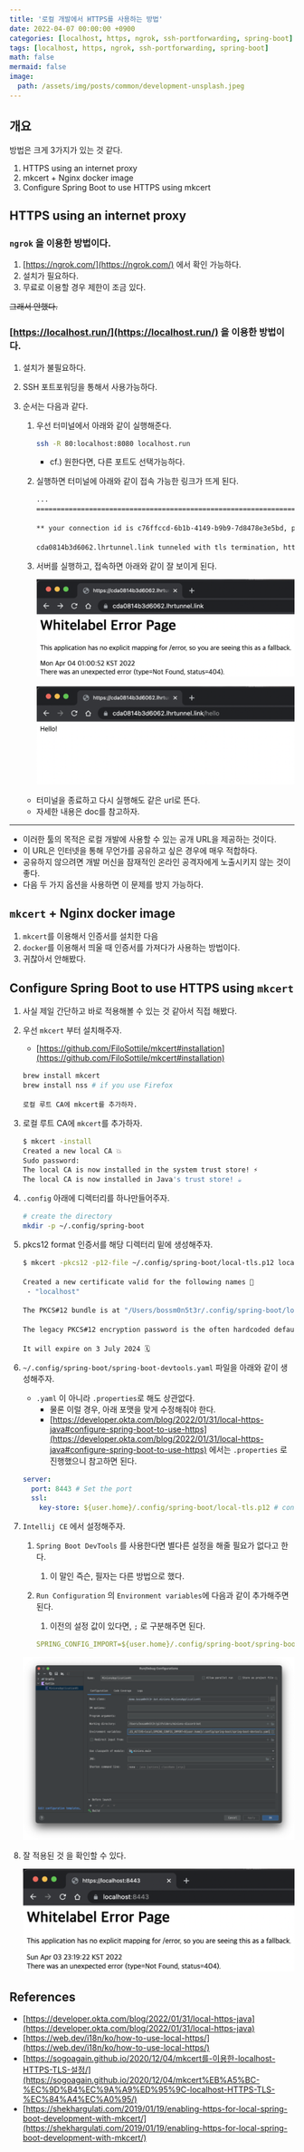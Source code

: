 ```yaml
---
title: '로컬 개발에서 HTTPS를 사용하는 방법'
date: 2022-04-07 00:00:00 +0900
categories: [localhost, https, ngrok, ssh-portforwarding, spring-boot]
tags: [localhost, https, ngrok, ssh-portforwarding, spring-boot]
math: false
mermaid: false
image:
  path: /assets/img/posts/common/development-unsplash.jpeg
---
```


## 개요

방법은 크게 3가지가 있는 것 같다.

1. HTTPS using an internet proxy
2. mkcert + Nginx docker image
3. Configure Spring Boot to use HTTPS using mkcert

## HTTPS using an internet proxy

### `ngrok` 을 이용한 방법이다.

1. [https://ngrok.com/](https://ngrok.com/) 에서 확인 가능하다.
2. 설치가 필요하다.
3. 무료로 이용할 경우 제한이 조금 있다.

~~그래서 안했다.~~

### [https://localhost.run/](https://localhost.run/) 을 이용한 방법이다.

1. 설치가 불필요하다.
2. SSH 포트포워딩을 통해서 사용가능하다.
3. 순서는 다음과 같다.

   1. 우선 터미널에서 아래와 같이 실행해준다.

      ```bash
      ssh -R 80:localhost:8080 localhost.run
      ```

      - cf.) 원한다면, 다른 포트도 선택가능하다.

   2. 실행하면 터미널에 아래와 같이 접속 가능한 링크가 뜨게 된다.

      ```bash
      ...
      ===============================================================================

      ** your connection id is c76ffccd-6b1b-4149-b9b9-7d8478e3e5bd, please mention it if you send me a message about an issue. **

      cda0814b3d6062.lhrtunnel.link tunneled with tls termination, https://cda0814b3d6062.lhrtunnel.link
      ```

   3. 서버를 실행하고, 접속하면 아래와 같이 잘 보이게 된다.

      ![1.png](/assets/img/posts/112/1.png)

      ![2.png](/assets/img/posts/112/2.png)

   - 터미널을 종료하고 다시 실행해도 같은 url로 뜬다.
   - 자세한 내용은 doc를 참고하자.

---

- 이러한 툴의 목적은 로컬 개발에 사용할 수 있는 공개 URL을 제공하는 것이다.
- 이 URL은 인터넷을 통해 무언가를 공유하고 싶은 경우에 매우 적합하다.
- 공유하지 않으려면 개발 머신을 잠재적인 온라인 공격자에게 노출시키지 않는 것이 좋다.
- 다음 두 가지 옵션을 사용하면 이 문제를 방지 가능하다.

## `mkcert` + Nginx docker image

1. `mkcert`를 이용해서 인증서를 설치한 다음
2. `docker`를 이용해서 띄울 때 인증서를 가져다가 사용하는 방법이다.
3. 귀찮아서 안해봤다.

## Configure Spring Boot to use HTTPS using `mkcert`

1. 사실 제일 간단하고 바로 적용해볼 수 있는 것 같아서 직접 해봤다.
2. 우선 `mkcert` 부터 설치해주자.

   - [https://github.com/FiloSottile/mkcert#installation](https://github.com/FiloSottile/mkcert#installation)

   ```bash
   brew install mkcert
   brew install nss # if you use Firefox

   로컬 루트 CA에 mkcert를 추가하자.
   ```

3. 로컬 루트 CA에 `mkcert`를 추가하자.

   ```bash
   $ mkcert -install
   Created a new local CA 💥
   Sudo password:
   The local CA is now installed in the system trust store! ⚡️
   The local CA is now installed in Java's trust store! ☕️
   ```

4. `.config` 아래에 디렉터리를 하나만들어주자.

   ```bash
   # create the directory
   mkdir -p ~/.config/spring-boot
   ```

5. pkcs12 format 인증서를 해당 디렉터리 밑에 생성해주자.

   ```bash
   $ mkcert -pkcs12 -p12-file ~/.config/spring-boot/local-tls.p12 localhost

   Created a new certificate valid for the following names 📜
    - "localhost"

   The PKCS#12 bundle is at "/Users/bossm0n5t3r/.config/spring-boot/local-tls.p12" ✅

   The legacy PKCS#12 encryption password is the often hardcoded default "changeit" ℹ️

   It will expire on 3 July 2024 🗓
   ```

6. `~/.config/spring-boot/spring-boot-devtools.yaml` 파일을 아래와 같이 생성해주자.

   - `.yaml` 이 아니라 `.properties`로 해도 상관없다.
     - 물론 이럴 경우, 아래 포맷을 맞게 수정해줘야 한다.
     - [https://developer.okta.com/blog/2022/01/31/local-https-java#configure-spring-boot-to-use-https](https://developer.okta.com/blog/2022/01/31/local-https-java#configure-spring-boot-to-use-https) 에서는 `.properties` 로 진행했으니 참고하면 된다.

   ```yaml
   server:
     port: 8443 # Set the port
     ssl:
       key-store: ${user.home}/.config/spring-boot/local-tls.p12 # configure the key store path
   ```

7. `Intellij CE` 에서 설정해주자.

   1. `Spring Boot DevTools` 를 사용한다면 별다른 설정을 해줄 필요가 없다고 한다.
      1. 이 말인 즉슨, 필자는 다른 방법으로 했다.
   2. `Run Configuration` 의 `Environment variables`에 다음과 같이 추가해주면 된다.

      1. 이전의 설정 값이 있다면, `;` 로 구분해주면 된다.

      ```yaml
      SPRING_CONFIG_IMPORT=${user.home}/.config/spring-boot/spring-boot-devtools.yaml
      ```

   ![3.png](/assets/img/posts/112/3.png)

8. 잘 적용된 것 을 확인할 수 있다.

   ![4.png](/assets/img/posts/112/4.png)

## References

- [https://developer.okta.com/blog/2022/01/31/local-https-java](https://developer.okta.com/blog/2022/01/31/local-https-java)
- [https://web.dev/i18n/ko/how-to-use-local-https/](https://web.dev/i18n/ko/how-to-use-local-https/)
- [https://sogoagain.github.io/2020/12/04/mkcert를-이용한-localhost-HTTPS-TLS-설정/](https://sogoagain.github.io/2020/12/04/mkcert%EB%A5%BC-%EC%9D%B4%EC%9A%A9%ED%95%9C-localhost-HTTPS-TLS-%EC%84%A4%EC%A0%95/)
- [https://shekhargulati.com/2019/01/19/enabling-https-for-local-spring-boot-development-with-mkcert/](https://shekhargulati.com/2019/01/19/enabling-https-for-local-spring-boot-development-with-mkcert/)
